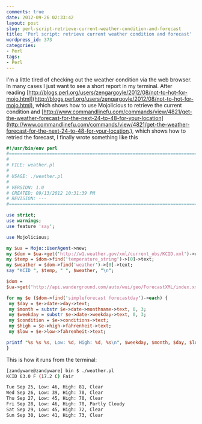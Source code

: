 ```yaml
---
comments: true
date: 2012-09-26 02:33:42
layout: post
slug: perl-script-retrieve-current-weather-condition-and-forecast
title: 'Perl script: retrieve current weather condition and forecast'
wordpress_id: 373
categories:
- Perl
tags:
- Perl
---
```


I'm a little tired of checking out the weather condition via the web browser. In many cases I just
want to see a short report in my terminal. After
reading [http://blogs.perl.org/users/zengargoyle/2012/08/not-to-hot-for-mojo.html](http://blogs.perl.org/users/zengargoyle/2012/08/not-to-hot-for-mojo.html),
which shows how to use Mojolicious to retrieve the current condition and
[http://www.commandlinefu.com/commands/view/4821/get-the-weather-forecast-for-the-next-24-to-48-for-your-location](http://www.commandlinefu.com/commands/view/4821/get-the-weather-forecast-for-the-next-24-to-48-for-your-location.),
which shows how to retried the forecast, I finally wrote something like this

```perl
#!/usr/bin/env perl
#===============================================================================
#
# FILE: weather.pl
#
# USAGE: ./weather.pl
#
# VERSION: 1.0
# CREATED: 09/13/2012 10:31:39 PM
# REVISION: ---
#===============================================================================

use strict;
use warnings;
use feature 'say';

use Mojolicious;

my $ua = Mojo::UserAgent->new;
my $dom = $ua->get('http://w1.weather.gov/xml/current_obs/KCID.xml')->res->dom;
my $temp = $dom->find('temperature_string')->[0]->text;
my $weather = $dom->find('weather')->[0]->text;
say "KCID ", $temp, " ", $weather, "\n";

$dom =
$ua->get('http://api.wunderground.com/auto/wui/geo/ForecastXML/index.xml?query=Cedar%20Rapids')->res->dom;

for my $e ($dom->find('simpleforecast forecastday')->each) {
 my $day = $e->date->day->text;
 my $month = substr $e->date->monthname->text, 0, 3;
 my $weekday = substr $e->date->weekday->text, 0, 3;
 my $condition = $e->conditions->text;
 my $high = $e->high->fahrenheit->text;
 my $low = $e->low->fahrenheit->text;

printf "%s %s %s, Low: %d, High: %d, %s\n", $weekday, $month, $day, $low, $high, $condition;
}
```


This is how it runs from the terminal:

```bash
[zandyware@zandyware] bin $ ./weather.pl
KCID 63.0 F (17.2 C) Fair

Tue Sep 25, Low: 46, High: 81, Clear
Wed Sep 26, Low: 39, High: 70, Clear
Thu Sep 27, Low: 45, High: 70, Clear
Fri Sep 28, Low: 46, High: 70, Partly Cloudy
Sat Sep 29, Low: 45, High: 72, Clear
Sun Sep 30, Low: 41, High: 73, Clear
```
